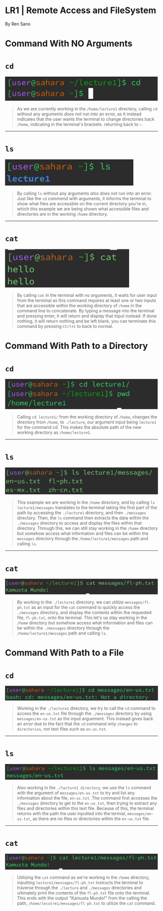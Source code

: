 # **LR1 | Remote Access and FileSystem**

By Ren Sano


# **Command With NO Arguments**

# `cd`

  ![Image](images/cdnoarg.png)
 > As we are currently working in the `/home/lecture1` directory, calling `cd` without any arguments *does not* run into an error, as it instead indicates that the user wants the terminal to change directories back `/home`, indicating in the terminal's brackets. returning back to `~`. 

---
# `ls`

 ![Image](images/noarg.png)
> By calling `ls` without any arguments *also* does not run into an error. Just like the `cd` commend with arguments, it informs the terminal to show what files are accessible on the current directory you're in, which this example we are being shown what accessible files and directories are in the working `/home` directory.

---
# `cat`

![Image](images/catnoarg.png)
> By calling `cat` in the terminal with no arguments, it waits for user input from the terminal as this command requires at least one or two inputs that are accessible within the working directory of `/home` in the command line to concatenate. By typing a message into the terminal and pressing enter, it will return and display that input instead. If done nothing, it will return nothing and be left blank, you can terminate this command by pressing `Ctrl+C` to back to normal.


# **Command With Path to a Directory**

# `cd`

  ![Image](images/direct.png)
> Calling `cd lecture1/` from the working directory of `/home`, changes the directory from `/home`, to `./lecture`, our argument input being `lecture1` for the command cd. This makes the absolute path of the new working directory as `/home/lecture1`.

---
# `ls`

 ![Image](images/lsdirect.png)
> This example we are working in the `/home` directory, and by calling `ls lecture1/messages` translates to the terminal taking the first part of the path by accessing the `./lecture1` directory, and then `./messages` directory. Then, the `ls` command then extracts the data within the `./messages` directory to access and display the files within that directory. Through this, we can still stay working in the `/home` directory but somehow access what information and files can be within the `messages` directory through the `/home/lecture1/messages` path and calling `ls`.

---
# `cat`

  ![Image](images/catdirect.png)
> By working in the `./lecture1` directory, we can utilize `messages/fl-ph.txt` as an input for the `cat` command to quickly access the `./messages` directory, and display the contents within the requested file, `fl-ph.txt`, onto the terminal. This let's us stay working in the `/home` directory but somehow access what information and files can be within the `./messages` directory through the `/home/lecture1/messages` path and calling `ls`.


# **Command With Path to a File**

# `cd`

  ![Image](images/cdpath.png)
> Working in the `./lecture1` directory, we try to call the `cd` command to access the `en-us.txt` file through the `./messages` directory by using `messages/en-us.txt` as the input arguement. This instead gives back an *error* due to the fact that the `cd` command only `changes` to `directories`, *not* text files such as `en-us.txt`.

---
# `ls`

  ![Image](images/lspath.png)
> Also working in the `./lecture1 directory`, we use the `ls` command with the argument of `messages/en-us.txt` to try and list any information about the file, `en-us.txt`. The command first accesses the `./messages` directory to get to the `en-us.txt`, then trying to extract any files and directories within this text file. Because of this, the terminal returns with the path the user inputted into the termial, `messages/en-us.txt`, as there are no files or directories within the
`en-us.txt` file.

---
# `cat`

  ![Image](images/catpath.png)
> Utilizing the `cat` command as we're working in the `/home` directory, inputting `lecture1/messages/fl-ph.txt` instructs the terminal to traverse through the `./lecture` and `./messages` directories and ultimately print the contents of the `fl-ph.txt` file onto the terminal. This ends with the output "Kamusta Mundo!" from the calling the path, `/home/lecutre1/messages/fl-ph.txt` to utilize the `cat` command.

